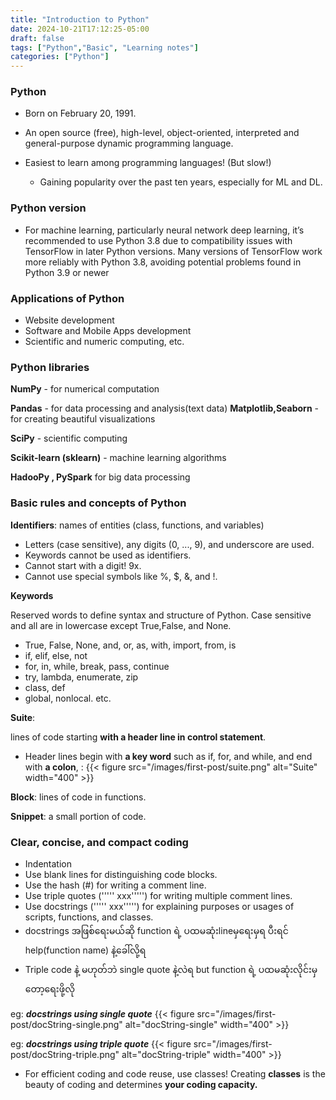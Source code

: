```yaml
---
title: "Introduction to Python"
date: 2024-10-21T17:12:25-05:00
draft: false
tags: ["Python","Basic", "Learning notes"]
categories: ["Python"]
---
```


### Python

- Born on February 20, 1991.
- An open source (free), high-level, object-oriented, interpreted and general-purpose dynamic programming language.
- Easiest to learn among programming languages! (But slow!)
    
    - Gaining popularity over the past ten years, especially for ML and DL.


### Python version

- For machine learning, particularly neural network deep learning, it’s recommended to use Python 3.8 due to compatibility issues with TensorFlow in later Python versions. Many versions of TensorFlow work more reliably with Python 3.8, avoiding potential problems found in Python 3.9 or newer



### Applications of Python
- Website development
- Software and Mobile Apps development
- Scientific and numeric computing, etc.


### Python libraries
**NumPy** - for numerical computation

**Pandas** - for data processing and analysis(text data)
**Matplotlib,Seaborn** - for creating beautiful visualizations

**SciPy** - scientific computing

**Scikit-learn (sklearn)** - machine learning algorithms

**HadooPy , PySpark** for big data processing



### Basic rules and concepts of Python
**Identifiers**: names of entities (class, functions, and variables)

- Letters (case sensitive), any digits (0, ..., 9), and underscore are used.
- Keywords cannot be used as identifiers.
- Cannot start with a digit! 9x.
- Cannot use special symbols like %, $, &, and !.

**Keywords**

Reserved words to define syntax and structure of Python. Case sensitive and all are in lowercase except True,False, and None.

- True, False, None, and, or, as, with, import, from, is
- if, elif, else, not
- for, in, while, break, pass, continue
- try, lambda, enumerate, zip
- class, def
- global, nonlocal. etc.

**Suite**:

lines of code starting **with a header line in control statement**.

- Header lines begin with **a key word** such as if, for, and while, and end with **a colon**, :
{{< figure src="/images/first-post/suite.png" alt="Suite" width="400" >}}


**Block**: lines of code in functions.

**Snippet**: a small portion of code.

### Clear, concise, and compact coding
- Indentation
- Use blank lines for distinguishing code blocks.
- Use the hash (#) for writing a comment line.
- Use triple quotes (''''' xxx''''') for writing multiple comment lines.
- Use docstrings (''''' xxx''''') for explaining purposes or usages of scripts, functions, and classes.
- docstrings အဖြစ်ရေးမယ်ဆို function ရဲ့ ပထမဆုံးlineမှရေးမှရ ပီးရင် help(function name) နဲ့ခေါ်လို့ရ
- Triple code နဲ့ မဟုတ်ဘဲ single quote နဲ့လဲရ but function ရဲ့ ပထမဆုံးလိုင်းမှတော့ရေးဖို့လို

eg: ***docstrings using single quote***
{{< figure src="/images/first-post/docString-single.png" alt="docString-single" width="400" >}}

eg: ***docstrings using triple quote***
{{< figure src="/images/first-post/docString-triple.png" alt="docString-triple" width="400" >}}

- For efficient coding and code reuse, use classes! Creating **classes** is the beauty of coding and determines **your coding capacity.**

<!-- Python is dynamically typed, meaning both values and their types are stored in memory. Each time an operation is performed, including during a for-loop, Python checks the type of each element, which slows down execution. This frequent type checking and storage of type information make pure Python inefficient for handling large datasets compared to statically typed languages or optimized libraries. -->